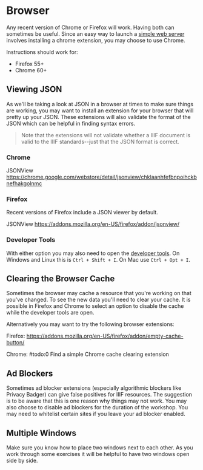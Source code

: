 # Browser

Any recent version of Chrome or Firefox will work. Having both can sometimes be useful. Since an easy way to launch a [simple web server](web-server.md) involves installing a chrome extension, you may choose to use Chrome.

Instructions should work for:
- Firefox 55+
- Chrome 60+

## Viewing JSON

As we'll be taking a look at JSON in a browser at times to make sure things are working, you may want to install an extension for your browser that will pretty up your JSON. These extensions will also validate the format of the JSON which can be helpful in finding syntax errors.

> Note that the extensions will not validate whether a IIIF document is valid to the IIIF standards--just that the JSON format is correct.

### Chrome

JSONView
https://chrome.google.com/webstore/detail/jsonview/chklaanhfefbnpoihckbnefhakgolnmc

### Firefox

Recent versions of Firefox include a JSON viewer by default.

JSONView
https://addons.mozilla.org/en-US/firefox/addon/jsonview/

### Developer Tools

With either option you may also need to open the [developer tools](https://developer.mozilla.org/en-US/docs/Tools). On Windows and Linux this is `Ctrl + Shift + I`. On Mac use `Ctrl + Opt + I`.

## Clearing the Browser Cache

Sometimes the browser may cache a resource that you're working on that you've changed. To see the new data you'll need to clear your cache. It is possible in Firefox and Chrome to select an option to disable the cache while the developer tools are open.

Alternatively you may want to try the following browser extensions:

Firefox: https://addons.mozilla.org/en-US/firefox/addon/empty-cache-button/

Chrome: #todo:0 Find a simple Chrome cache clearing extension

## Ad Blockers

Sometimes ad blocker extensions (especially algorithmic blockers like Privacy Badger) can give false positives for IIIF resources. The suggestion is to be aware that this is one reason why things may not work. You may also choose to disable ad blockers for the duration of the workshop. You may need to whitelist certain sites if you leave your ad blocker enabled.

## Multiple Windows

Make sure you know how to place two windows next to each other. As  you work through some exercises it will be helpful to have two windows open side by side.
